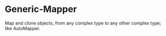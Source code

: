 # Generic-Mapper
Map and clone objects, from any complex type to any other complex type; like AutoMapper.
